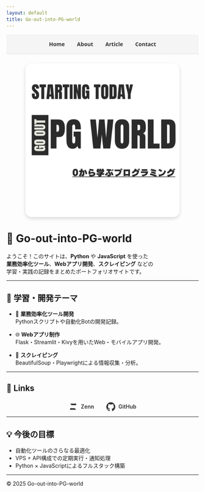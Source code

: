```yaml
---
layout: default
title: Go-out-into-PG-world
---
```


<style>
/* ===== ナビゲーションバー ===== */
.navbar {
  display: flex;
  justify-content: center;
  align-items: center;
  gap: 2rem;
  padding: 1rem;
  background-color: #f5f5f5;
  border-bottom: 1px solid #ddd;
  font-family: "Segoe UI", "Hiragino Sans", sans-serif;
}
.navbar a {
  text-decoration: none;
  color: #333;
  font-weight: 600;
  transition: color 0.2s;
}
.navbar a:hover {
  color: #007acc;
}

/* ===== ヘッダー画像 ===== */
.header-image {
  display: flex;
  justify-content: center;
  margin: 1.5rem 0;
}
.header-image img {
  width: 80%;
  max-width: 800px;
  border-radius: 16px;
  box-shadow: 0 4px 10px rgba(0, 0, 0, 0.15);
}

/* ===== アイコンリンク ===== */
.icon-links {
  display: flex;
  justify-content: center;
  gap: 2rem;
  margin-top: 1.5rem;
}
.icon-links a {
  display: flex;
  align-items: center;
  gap: 0.5rem;
  text-decoration: none;
  color: #333;
  font-weight: 600;
  transition: color 0.2s;
}
.icon-links a:hover {
  color: #007acc;
}
.icon-links svg {
  width: 24px;
  height: 24px;
}
</style>

<!-- ===== ナビゲーションバー ===== -->
<div class="navbar">
  <a href="/">Home</a>
  <a href="/about">About</a>
  <a href="/article">Article</a>
  <a href="/contact">Contact</a>
</div>

<!-- ===== ヘッダー画像 ===== -->
<div class="header-image">
  <img src="/assets/images/header.png" alt="Go-into-PG-world ヘッダー画像">
</div>

# 🐍 Go-out-into-PG-world

ようこそ！このサイトは、**Python** や **JavaScript** を使った  
**業務効率化ツール**、**Webアプリ開発**、**スクレイピング** などの  
学習・実践の記録をまとめたポートフォリオサイトです。

---

## 🚀 学習・開発テーマ

- 🧰 **業務効率化ツール開発**  
  Pythonスクリプトや自動化Botの開発記録。

- 🌐 **Webアプリ制作**  
  Flask・Streamlit・Kivyを用いたWeb・モバイルアプリ開発。

- 🔎 **スクレイピング**  
  BeautifulSoup・Playwrightによる情報収集・分析。

---

## 🔗 Links

<div class="icon-links">
  <a href="https://zenn.dev/hisao5232/" target="_blank" rel="noopener">
    <!-- Zenn アイコン -->
    <svg viewBox="0 0 24 24" fill="currentColor">
      <path d="M4 4h16v4H8l12 12H4v-4h12L4 4z"/>
    </svg>
    Zenn
  </a>

  <a href="https://github.com/hisao5232/" target="_blank" rel="noopener">
    <!-- GitHub アイコン -->
    <svg viewBox="0 0 24 24" fill="currentColor">
      <path d="M12 .297a12 12 0 0 0-3.797 23.392c.6.111.82-.258.82-.577v-2.24c-3.338.726-4.042-1.61-4.042-1.61-.546-1.39-1.333-1.76-1.333-1.76-1.09-.744.083-.729.083-.729 1.205.086 1.84 1.239 1.84 1.239 1.07 1.835 2.809 1.305 3.495.998.108-.775.419-1.306.762-1.606-2.665-.303-5.466-1.333-5.466-5.93 0-1.31.468-2.38 1.236-3.22-.124-.303-.536-1.523.117-3.176 0 0 1.008-.323 3.3 1.23a11.52 11.52 0 0 1 3-.404c1.02.005 2.04.138 3 .404 2.29-1.553 3.297-1.23 3.297-1.23.654 1.653.242 2.873.118 3.176.77.84 1.236 1.91 1.236 3.22 0 4.61-2.804 5.625-5.476 5.922.43.372.823 1.104.823 2.226v3.293c0 .319.218.694.825.576A12 12 0 0 0 12 .297z"/>
    </svg>
    GitHub
  </a>
</div>

---

## 💡 今後の目標

- 自動化ツールのさらなる最適化  
- VPS + API構成での定期実行・通知処理  
- Python × JavaScriptによるフルスタック構築

---

© 2025 Go-out-into-PG-world
